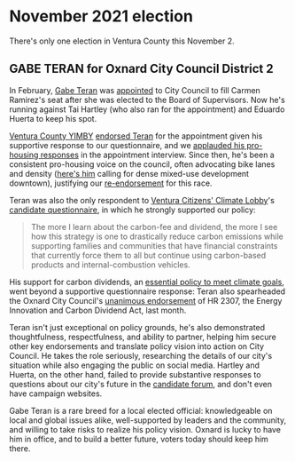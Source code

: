# November 2021 election

There's only one election in Ventura County this November 2.


## GABE TERAN for Oxnard City Council District 2

In February, [Gabe Teran](https://www.gabeteran.com/) was [appointed](https://www.vcstar.com/story/news/2021/02/05/oxnard-parks-commissioner-gabe-teran-serve-city-council/4335124001/) to City Council to fill Carmen Ramirez's seat after she was elected to the Board of Supervisors.
Now he's running against Tai Hartley (who also ran for the appointment) and Eduardo Huerta to keep his spot.

[Ventura County YIMBY](http://vcyimby.org) [endorsed Teran](https://blog.vcyimby.org/ventura-county-yimby-endorses-gabe-teran-for-oxnard-city-council-district-2-4cf2c0f8c5e4) for the appointment given his supportive response to our questionnaire, and we [applauded his pro-housing responses](https://blog.vcyimby.org/newly-appointed-oxnard-councilmember-gabe-teran-stands-strong-on-housing-2990a6ee2dd2) in the appointment interview.
Since then, he's been a consistent pro-housing voice on the council, often advocating bike lanes and density ([here's him](https://twitter.com/VCYimby/status/1450472835194015749) calling for dense mixed-use development downtown), justifying our [re-endorsement](https://blog.vcyimby.org/ventura-county-yimby-endorses-gabe-teran-for-oxnard-city-council-district-2-a7880eae76cf) for this race.

Teran was also the only respondent to [Ventura Citizens' Climate Lobby](http://venturaccl.org)'s [candidate questionnaire](https://blog.venturaccl.org/oxnard-city-councilmember-gabe-terans-response-to-our-candidate-questionnaire-2199f87e101c), in which he strongly supported our policy:
>The more I learn about the carbon-fee and dividend, the more I see how this strategy is one to drastically reduce carbon emissions while supporting families and communities that have financial constraints that currently force them to all but continue using carbon-based products and internal-combustion vehicles.

His support for carbon dividends, an [essential policy to meet climate goals](https://www.wri.org/insights/why-carbon-pricing-benefits-reconciliation-bill-us), went beyond a supportive questionnaire response: Teran also spearheaded the Oxnard City Council's [unanimous endorsement](https://energyinnovationact.org/wp-content/uploads/2021/10/Oxnard-CA-EICDA-resolution.pdf) of HR 2307, the Energy Innovation and Carbon Dividend Act, last month.

Teran isn't just exceptional on policy grounds, he's also demonstrated thoughtfulness, respectfulness, and ability to partner, helping him secure other key endorsements and translate policy vision into action on City Council.
He takes the role seriously, researching the details of our city's situation while also engaging the public on social media.
Hartley and Huerta, on the other hand, failed to provide substantive responses to questions about our city's future in the [candidate forum](https://youtu.be/Zz1glaW6UQA), and don't even have campaign websites.

Gabe Teran is a rare breed for a local elected official: knowledgeable on local and global issues alike, well-supported by leaders and the community, and willing to take risks to realize his policy vision.
Oxnard is lucky to have him in office, and to build a better future, voters today should keep him there.
